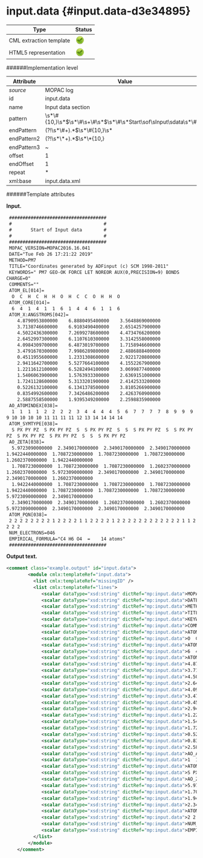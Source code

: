 # input.data {#input.data-d3e34895}


| Type                                                                                                                                                                                                  | Status                                                                                                                                                                                                |
|----|----|
| CML extraction template                                                                                                                                                                               | ![](/imgs/Total.png)                                                                                                                                                                                  |
| HTML5 representation                                                                                                                                                                                  | ![](/imgs/Total.png)                                                                                                                                                                                  |

######Implementation level

| Attribute                                                                                                                                                                                             | Value                                                                                                                                                                                                 |
|----|----|
| *source*                                                                                                                                                                                              | MOPAC log                                                                                                                                                                                             |
| id                                                                                                                                                                                                    | input.data                                                                                                                                                                                            |
| name                                                                                                                                                                                                  | Input data section                                                                                                                                                                                    |
| pattern                                                                                                                                                                                               | \\s\*\\\#{10,}\\s\*\$\\s\*\\\#\\s+\\\#\\s\*\$\\s\*\\\#\\s\*Start\\sof\\sInput\\sdata\\s\*\\\#\\s\*                                                                                                    |
| endPattern                                                                                                                                                                                            | (?!\\s\*\\\#+).\*\$\\s\*\\\#{10,}\\s\*                                                                                                                                                                |
| endPattern2                                                                                                                                                                                           | (?!\\s\*\\\*+).\*\$\\s\*\\\*{10,}                                                                                                                                                                     |
| endPattern3                                                                                                                                                                                           | \~                                                                                                                                                                                                    |
| offset                                                                                                                                                                                                | 1                                                                                                                                                                                                     |
| endOffset                                                                                                                                                                                             | 1                                                                                                                                                                                                     |
| repeat                                                                                                                                                                                                | \*                                                                                                                                                                                                    |
| xml:base                                                                                                                                                                                              | input.data.xml                                                                                                                                                                                        |

######Template attributes

**Input.**

     ####################################
     #                                  #
     #       Start of Input data        #
     #                                  #
     ####################################
     MOPAC_VERSION=MOPAC2016.16.041 
     DATE="Tue Feb 26 17:21:22 2019"
     METHOD=PM7
     TITLE="Coordinates generated by ADFinput (c) SCM 1998-2011"
     KEYWORDS=" PM7 GEO-OK FORCE LET NOREOR AUX(0,PRECISION=9) BONDS CHARGE=0"
     COMMENTS=""
     ATOM_EL[014]=
      O  C  H  C  H  H  O  H  C  C  O  H  H  O 
     ATOM_CORE[014]=
      6  4  1  4  1  1  6  1  4  4  6  1  1  6 
     ATOM_X:ANGSTROMS[042]=
        4.8790953800000    6.8880495400000    3.5648869000000
        3.7138746600000    6.9103490400000    2.6514257900000
        4.5022436300000    7.2699278600000    4.4734766200000
        2.6452997300000    6.1107610300000    3.3142558000000
        4.0984309700000    6.4873019700000    1.7158946600000
        3.4791670300000    7.9986289800000    2.4886888400000
        0.4511955600000    1.2331308600000    2.9221720800000
        2.9411642700000    5.5277664100000    4.1552267900000
        1.2211612100000    6.5282494100000    3.0699877400000
        1.5406063900000    1.5763933300000    2.6369151000000
        1.7241128600000    5.3133201900000    2.4142533200000
        0.5226132100000    6.1341378500000    3.8105266900000
        0.8354992600000    7.3426486200000    2.4263760900000
        2.5887558500000    1.9395349200000    2.2598835900000
     AO_ATOMINDEX[038]=
      1  1  1  1  2  2  2  2  3  4  4  4  4  5  6  7  7  7  7  8  9  9  9  9 10 10 10 10 11 11 11 11 12 13 14 14 14 14
     ATOM_SYMTYPE[038]=
      S PX PY PZ  S PX PY PZ  S  S PX PY PZ  S  S  S PX PY PZ  S  S PX PY PZ  S PX PY PZ  S PX PY PZ  S  S  S PX PY PZ 
     AO_ZETA[038]=
      5.9723090000000  2.3490170000000  2.3490170000000  2.3490170000000  1.9422440000000  1.7087230000000  1.7087230000000  1.7087230000000  1.2602370000000  1.9422440000000
      1.7087230000000  1.7087230000000  1.7087230000000  1.2602370000000  1.2602370000000  5.9723090000000  2.3490170000000  2.3490170000000  2.3490170000000  1.2602370000000
      1.9422440000000  1.7087230000000  1.7087230000000  1.7087230000000  1.9422440000000  1.7087230000000  1.7087230000000  1.7087230000000  5.9723090000000  2.3490170000000
      2.3490170000000  2.3490170000000  1.2602370000000  1.2602370000000  5.9723090000000  2.3490170000000  2.3490170000000  2.3490170000000
     ATOM_PQN[038]=
     2 2 2 2 2 2 2 2 1 2 2 2 2 1 1 2 2 2 2 1 2 2 2 2 2 2 2 2 2 2 2 2 1 1 2 2 2 2
     NUM_ELECTRONS=046
     EMPIRICAL_FORMULA="C4 H6 O4  =    14 atoms"
     ####################################
        

**Output text.**

```xml
<comment class="example.output" id="input.data">
        <module cmlx:templateRef="input.data">
          <list cmlx:templateRef="missingID" />
          <list cmlx:templateRef="lines">
             <scalar dataType="xsd:string" dictRef="mp:input.data">MOPAC_VERSION=MOPAC2016.16.041</scalar>
             <scalar dataType="xsd:string" dictRef="mp:input.data">DATE="Tue Feb 26 17:21:22 2019"</scalar>
             <scalar dataType="xsd:string" dictRef="mp:input.data">METHOD=PM7</scalar>
             <scalar dataType="xsd:string" dictRef="mp:input.data">TITLE="Coordinates generated by ADFinput (c) SCM 1998-2011"</scalar>
             <scalar dataType="xsd:string" dictRef="mp:input.data">KEYWORDS=" PM7 GEO-OK FORCE LET NOREOR AUX(0,PRECISION=9) BONDS CHARGE=0"</scalar>
             <scalar dataType="xsd:string" dictRef="mp:input.data">COMMENTS=""</scalar>
             <scalar dataType="xsd:string" dictRef="mp:input.data">ATOM_EL[014]=</scalar>
             <scalar dataType="xsd:string" dictRef="mp:input.data">O  C  H  C  H  H  O  H  C  C  O  H  H  O</scalar>
             <scalar dataType="xsd:string" dictRef="mp:input.data">ATOM_CORE[014]=</scalar>
             <scalar dataType="xsd:string" dictRef="mp:input.data">6  4  1  4  1  1  6  1  4  4  6  1  1  6</scalar>
             <scalar dataType="xsd:string" dictRef="mp:input.data">ATOM_X:ANGSTROMS[042]=</scalar>
             <scalar dataType="xsd:string" dictRef="mp:input.data">4.8790953800000    6.8880495400000    3.5648869000000</scalar>
             <scalar dataType="xsd:string" dictRef="mp:input.data">3.7138746600000    6.9103490400000    2.6514257900000</scalar>
             <scalar dataType="xsd:string" dictRef="mp:input.data">4.5022436300000    7.2699278600000    4.4734766200000</scalar>
             <scalar dataType="xsd:string" dictRef="mp:input.data">2.6452997300000    6.1107610300000    3.3142558000000</scalar>
             <scalar dataType="xsd:string" dictRef="mp:input.data">4.0984309700000    6.4873019700000    1.7158946600000</scalar>
             <scalar dataType="xsd:string" dictRef="mp:input.data">3.4791670300000    7.9986289800000    2.4886888400000</scalar>
             <scalar dataType="xsd:string" dictRef="mp:input.data">0.4511955600000    1.2331308600000    2.9221720800000</scalar>
             <scalar dataType="xsd:string" dictRef="mp:input.data">2.9411642700000    5.5277664100000    4.1552267900000</scalar>
             <scalar dataType="xsd:string" dictRef="mp:input.data">1.2211612100000    6.5282494100000    3.0699877400000</scalar>
             <scalar dataType="xsd:string" dictRef="mp:input.data">1.5406063900000    1.5763933300000    2.6369151000000</scalar>
             <scalar dataType="xsd:string" dictRef="mp:input.data">1.7241128600000    5.3133201900000    2.4142533200000</scalar>
             <scalar dataType="xsd:string" dictRef="mp:input.data">0.5226132100000    6.1341378500000    3.8105266900000</scalar>
             <scalar dataType="xsd:string" dictRef="mp:input.data">0.8354992600000    7.3426486200000    2.4263760900000</scalar>
             <scalar dataType="xsd:string" dictRef="mp:input.data">2.5887558500000    1.9395349200000    2.2598835900000</scalar>
             <scalar dataType="xsd:string" dictRef="mp:input.data">AO_ATOMINDEX[038]=</scalar>
             <scalar dataType="xsd:string" dictRef="mp:input.data">1  1  1  1  2  2  2  2  3  4  4  4  4  5  6  7  7  7  7  8  9  9  9  9 10 10 10 10 11 11 11 11 12 13 14 14 14 14</scalar>
             <scalar dataType="xsd:string" dictRef="mp:input.data">ATOM_SYMTYPE[038]=</scalar>
             <scalar dataType="xsd:string" dictRef="mp:input.data">S PX PY PZ  S PX PY PZ  S  S PX PY PZ  S  S  S PX PY PZ  S  S PX PY PZ  S PX PY PZ  S PX PY PZ  S  S  S PX PY PZ</scalar>
             <scalar dataType="xsd:string" dictRef="mp:input.data">AO_ZETA[038]=</scalar>
             <scalar dataType="xsd:string" dictRef="mp:input.data">5.9723090000000  2.3490170000000  2.3490170000000  2.3490170000000  1.9422440000000  1.7087230000000  1.7087230000000  1.7087230000000  1.2602370000000  1.9422440000000</scalar>
             <scalar dataType="xsd:string" dictRef="mp:input.data">1.7087230000000  1.7087230000000  1.7087230000000  1.2602370000000  1.2602370000000  5.9723090000000  2.3490170000000  2.3490170000000  2.3490170000000  1.2602370000000</scalar>
             <scalar dataType="xsd:string" dictRef="mp:input.data">1.9422440000000  1.7087230000000  1.7087230000000  1.7087230000000  1.9422440000000  1.7087230000000  1.7087230000000  1.7087230000000  5.9723090000000  2.3490170000000</scalar>
             <scalar dataType="xsd:string" dictRef="mp:input.data">2.3490170000000  2.3490170000000  1.2602370000000  1.2602370000000  5.9723090000000  2.3490170000000  2.3490170000000  2.3490170000000</scalar>
             <scalar dataType="xsd:string" dictRef="mp:input.data">ATOM_PQN[038]=</scalar>
             <scalar dataType="xsd:string" dictRef="mp:input.data">2 2 2 2 2 2 2 2 1 2 2 2 2 1 1 2 2 2 2 1 2 2 2 2 2 2 2 2 2 2 2 2 1 1 2 2 2 2</scalar>
             <scalar dataType="xsd:string" dictRef="mp:input.data">NUM_ELECTRONS=046</scalar>
             <scalar dataType="xsd:string" dictRef="mp:input.data">EMPIRICAL_FORMULA="C4 H6 O4  =    14 atoms"</scalar>
          </list>
        </module>
    </comment>
```
